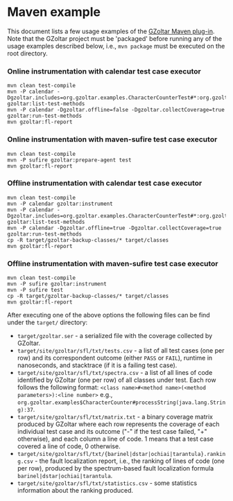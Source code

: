 # Maven example

This document lists a few usage examples of the
[GZoltar Maven plug-in](../com.gzoltar.maven). Note that the GZoltar project
must be 'packaged' before running any of the usage examples described below,
i.e., `mvn package` must be executed on the root directory.


### Online instrumentation with calendar test case executor

```
mvn clean test-compile
mvn -P calendar -Dgzoltar.includes=org.gzoltar.examples.CharacterCounterTest#*:org.gzoltar.examples.StaticFieldTest#* gzoltar:list-test-methods
mvn -P calendar -Dgzoltar.offline=false -Dgzoltar.collectCoverage=true gzoltar:run-test-methods
mvn gzoltar:fl-report
```


### Online instrumentation with maven-sufire test case executor

```
mvn clean test-compile
mvn -P sufire gzoltar:prepare-agent test
mvn gzoltar:fl-report
```


### Offline instrumentation with calendar test case executor

```
mvn clean test-compile
mvn -P calendar gzoltar:instrument
mvn -P calendar -Dgzoltar.includes=org.gzoltar.examples.CharacterCounterTest#*:org.gzoltar.examples.StaticFieldTest#* gzoltar:list-test-methods
mvn -P calendar -Dgzoltar.offline=true -Dgzoltar.collectCoverage=true gzoltar:run-test-methods
cp -R target/gzoltar-backup-classes/* target/classes
mvn gzoltar:fl-report
```


### Offline instrumentation with maven-sufire test case executor

```
mvn clean test-compile
mvn -P sufire gzoltar:instrument
mvn -P sufire test
cp -R target/gzoltar-backup-classes/* target/classes
mvn gzoltar:fl-report
```


After executing one of the above options the following files can be find under
the `target/` directory:

* `target/gzoltar.ser` - a serialized file with the coverage collected by
  GZoltar.
* `target/site/gzoltar/sfl/txt/tests.csv` - a list of all test cases (one per
  row) and its correspondent outcome (either `PASS` or `FAIL`), runtime in
  nanoseconds, and stacktrace (if it is a failing test case).
* `target/site/gzoltar/sfl/txt/spectra.csv` - a list of all lines of code
  identified by GZoltar (one per row) of all classes under test. Each row
  follows the following format:
  `<class name>#<method name>(<method parameters>):<line number>` e.g.,
  `org.gzoltar.examples$CharacterCounter#processString(java.lang.String):37`.
* `target/site/gzoltar/sfl/txt/matrix.txt` - a binary coverage matrix produced
  by GZoltar where each row represents the coverage of each individual test case
  and its outcome ("-" if the test case failed, "+" otherwise), and each column
  a line of code. 1 means that a test case covered a line of code, 0 otherwise.
* `target/site/gzoltar/sfl/txt/{barinel|dstar|ochiai|tarantula}.ranking.csv` -
  the fault localization report, i.e., the ranking of lines of code (one per
  row), produced by the spectrum-based fault localization formula
  `barinel|dstar|ochiai|tarantula`.
* `target/site/gzoltar/sfl/txt/statistics.csv` - some statistics information
  about the ranking produced.

